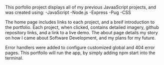 This porfolio project displays all of my previous JavaaScript projects, and was created using:
-JavaScript
-Node.js
-Express
-Pug
-CSS

The home page includes links to each project, and a breif introduction to the portfolio.
Each project, when clicked, contains detailed imagery, github repository links, and a link to a live demo.
The about page details my story  on how I came about Software Development, and my plans for my future.

Error handlers were added to configure customized global and 404 error pages.
This portfoilo will run the app, by simply adding npm start into the terminal.